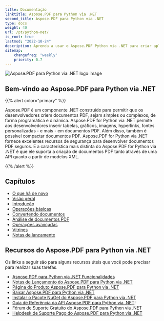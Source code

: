 ```yaml
---
title: Documentação
linktitle: Aspose.PDF para Python via .NET
second_title: Aspose.PDF para Python via .NET
type: docs
weight: 40
url: /pt/python-net/
is_root: true
lastmod: "2022-10-24"
description: Aprenda a usar o Aspose.PDF Python via .NET para criar aplicações para processamento de documentos PDF em qualquer plataforma usando Python. Navegue por tutoriais, códigos de exemplo e mais.
sitemap:
    changefreq: "weekly"
    priority: 0.7
---
```


![Aspose.PDF para Python via .NET logo image](aspose_pdf-for-python-net.png)

<h2>Bem-vindo ao Aspose.PDF para Python via .NET</h2>

{{% alert color="primary" %}}

Aspose.PDF é um componente .NET construído para permitir que os desenvolvedores criem documentos PDF, sejam simples ou complexos, de forma programática e dinâmica.
 Aspose.PDF for Python via .NET permite aos desenvolvedores inserir tabelas, gráficos, imagens, hyperlinks, fontes personalizadas - e mais - em documentos PDF. Além disso, também é possível compactar documentos PDF. Aspose.PDF for Python via .NET fornece excelentes recursos de segurança para desenvolver documentos PDF seguros. E a característica mais distinta do Aspose.PDF for Python via .NET é que ele suporta a criação de documentos PDF tanto através de uma API quanto a partir de modelos XML.

{{% /alert %}}

<h2>Capítulos</h2>

- [O que há de novo](/pdf/pt/python-net/whatsnew/)
- [Visão geral](/pdf/pt/python-net/overview/)
- [Introdução](/pdf/pt/python-net/get-started/)
- [Operações básicas](/pdf/pt/python-net/basic-operations/)
- [Convertendo documentos](/pdf/pt/python-net/converting/)
- [Análise de documentos PDF](/pdf/pt/python-net/parsing/)
- [Operações avançadas](/pdf/pt/python-net/advanced-operations/)
- [Vitrines](/pdf/pt/python-net/showcases/)
- [Notas de lançamento](https://releases.aspose.com/pdf/pythonnet/release-notes/)

<h2>Recursos do Aspose.PDF para Python via .NET</h2>

Os links a seguir são para alguns recursos úteis que você pode precisar para realizar suas tarefas.
- [Aspose.PDF para Python via .NET Funcionalidades](/pdf/pt/python-net/key-features/)
- [Notas de Lançamento do Aspose.PDF para Python via .NET](https://releases.aspose.com/pdf/pythonnet/release-notes/)
- [Página do Produto Aspose.PDF para Python via .NET](https://products.aspose.com/pdf/python-net/)
- [Baixar Aspose.PDF para Python via .NET](https://releases.aspose.com/pdf/pythonnet/)
- [Instalar o Pacote NuGet do Aspose.PDF para Python via .NET](https://www.nuget.org/packages/Aspose.PDF/)
- [Guia de Referência da API Aspose.PDF para Python via .NET](https://reference.aspose.com/pdf/net)!
- [Fórum de Suporte Gratuito do Aspose.PDF para Python via .NET](https://forum.aspose.com/c/pdf/10)
- [Helpdesk de Suporte Pago do Aspose.PDF para Python via .NET](https://helpdesk.aspose.com/)